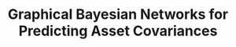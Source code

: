 ---
layout: page
title: Graphical Bayesian Networks for Predicting Asset Covariances
description: >
  Covariance matrix prediction is a long-standing challenge in modern portfolio
  theory and quantitative finance. In this project, we investigate the
  effectiveness of Bayesian networks in predicting the covariance matrix of
  financial assets (specifically a subset of the S&P 500), evaluated against
  Heterogeneous Autoregressive (HAR) models.
img: assets/img/posts/rainier.avif
importance: 2
category: machine-learning
redirect_internal: _posts/2022-12-13-graphical-bayesian-network-for-predicting-asset-covariances.markdown
---